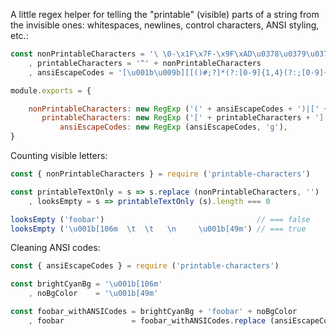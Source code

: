 A little regex helper for telling the "printable" (visible) parts of a string from the invisible ones: whitespaces, newlines, control characters, ANSI styling, etc.:

```javascript
const nonPrintableCharacters = '\ \0-\x1F\x7F-\x9F\xAD\u0378\u0379\u037F-\u0383 .... long long regexp ...'
    , printableCharacters = '^' + nonPrintableCharacters
    , ansiEscapeCodes = '[\u001b\u009b][[()#;?]*(?:[0-9]{1,4}(?:;[0-9]{0,4})*)?[0-9A-PRZcf-nqry=><]'

module.exports = {

    nonPrintableCharacters: new RegExp ('(' + ansiEscapeCodes + ')|[' + nonPrintableCharacters + ']', 'g'),
       printableCharacters: new RegExp ('[' + printableCharacters + ']', 'g'),
           ansiEscapeCodes: new RegExp (ansiEscapeCodes, 'g'),
}
```

Counting visible letters:

```javascript
const { nonPrintableCharacters } = require ('printable-characters')

const printableTextOnly = s => s.replace (nonPrintableCharacters, '')
    , looksEmpty = s => printableTextOnly (s).length === 0

looksEmpty ('foobar')                                  // === false
looksEmpty ('\u001b[106m  \t  \t   \n     \u001b[49m') // === true
```

Cleaning ANSI codes:

```javascript
const { ansiEscapeCodes } = require ('printable-characters')

const brightCyanBg = '\u001b[106m'
    , noBgColor    = '\u001b[49m'

const foobar_withANSICodes = brightCyanBg + 'foobar' + noBgColor
    , foobar               = foobar_withANSICodes.replace (ansiEscapeCodes, '') // === "foobar"
```
